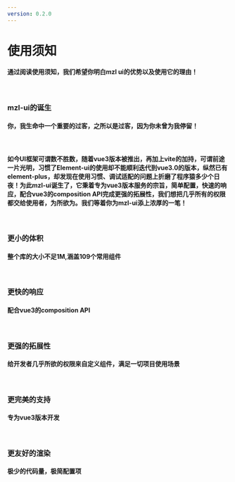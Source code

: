 ```yaml
---
version: 0.2.0
---
```

# 使用须知 <a href="https://github.com/Ningstyle/mzlui-doc/blob/main/src/page/md/notice.md" target="_back" title="您可在Github上编辑此页面"><i class="iconfont m-icon-bianji" style="font-size:25px;color:#0e80eb"></i></a>

#### 通过阅读使用须知，我们希望你明白mzl ui的优势以及使用它的理由！
<br/>

### mzl-ui的诞生
#### 你，我生命中一个重要的过客，之所以是过客，因为你未曾为我停留！
<br/>

#### 如今UI框架可谓数不胜数，随着vue3版本被推出，再加上vite的加持，可谓前途一片光明，习惯了Element-ui的使用却不能顺利迭代到vue3.0的版本，纵然已有element-plus，却发现在使用习惯、调试适配的问题上折磨了程序猿多少个日夜！为此mzl-ui诞生了，它秉着专为vue3版本服务的宗旨，简单配置，快速的响应，配合vue3的composition API完成更强的拓展性，我们想把几乎所有的权限都交给使用者，为所欲为。我们等着你为mzl-ui添上浓厚的一笔！
<br/>

### 更小的体积  
#### 整个库的大小不足1M,涵盖109个常用组件
<br/>

### 更快的响应
#### 配合vue3的composition API
<br/>

### 更强的拓展性
#### 给开发者几乎所欲的权限来自定义组件，满足一切项目使用场景
<br/>

### 更完美的支持
#### 专为vue3版本开发
<br/>

### 更友好的渲染
#### 极少的代码量，极简配置项
<br/>
